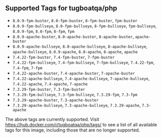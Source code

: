 ## Supported Tags for tugboatqa/php

* `8.0.9-fpm-buster`, `8.0-fpm-buster`, `8-fpm-buster`, `fpm-buster`
* `8.0.9-fpm-bullseye`, `8.0-fpm-bullseye`, `8-fpm-bullseye`, `fpm-bullseye`, `8.0.9-fpm`, `8.0-fpm`, `8-fpm`, `fpm`
* `8.0.9-apache-buster`, `8.0-apache-buster`, `8-apache-buster`, `apache-buster`
* `8.0.9-apache-bullseye`, `8.0-apache-bullseye`, `8-apache-bullseye`, `apache-bullseye`, `8.0.9-apache`, `8.0-apache`, `8-apache`, `apache`
* `7.4.22-fpm-buster`, `7.4-fpm-buster`, `7-fpm-buster`
* `7.4.22-fpm-bullseye`, `7.4-fpm-bullseye`, `7-fpm-bullseye`, `7.4.22-fpm`, `7.4-fpm`, `7-fpm`
* `7.4.22-apache-buster`, `7.4-apache-buster`, `7-apache-buster`
* `7.4.22-apache-bullseye`, `7.4-apache-bullseye`, `7-apache-bullseye`, `7.4.22-apache`, `7.4-apache`, `7-apache`
* `7.3.29-fpm-buster`, `7.3-fpm-buster`
* `7.3.29-fpm-bullseye`, `7.3-fpm-bullseye`, `7.3.29-fpm`, `7.3-fpm`
* `7.3.29-apache-buster`, `7.3-apache-buster`
* `7.3.29-apache-bullseye`, `7.3-apache-bullseye`, `7.3.29-apache`, `7.3-apache`

The above tags are currently supported. Visit https://hub.docker.com/r/tugboatqa/php/tags/ to see a list of all available tags for this image, including those that are no longer supported.
